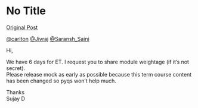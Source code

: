 # No Title

[Original Post](https://discourse.onlinedegree.iitm.ac.in/t/171668/3)

<p><a class="mention" href="/u/carlton">@carlton</a> <a class="mention" href="/u/jivraj">@Jivraj</a> <a class="mention" href="/u/saransh_saini">@Saransh_Saini</a></p>
<p>Hi,</p>
<p>We have 6 days for ET. I request you to share module weightage (if it’s not secret).<br>
Please release mock as early as possible because this term course content has been changed so pyqs won’t help much.</p>
<p>Thanks<br>
Sujay D</p>